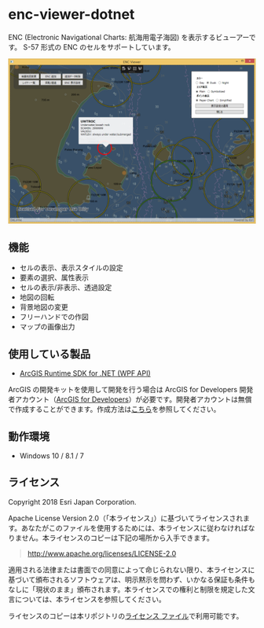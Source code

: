 # enc-viewer-dotnet

ENC (Electronic Navigational Charts: 航海用電子海図) を表示するビューアーです。
S-57 形式の ENC のセルをサポートしています。

![enc-viewer-dotnet](image/thumbnail.png)

## 機能

* セルの表示、表示スタイルの設定
* 要素の選択、属性表示
* セルの表示/非表示、透過設定
* 地図の回転
* 背景地図の変更
* フリーハンドでの作図
* マップの画像出力


## 使用している製品

* [ArcGIS Runtime SDK for .NET (WPF API)](https://developers.arcgis.com/net/)

ArcGIS の開発キットを使用して開発を行う場合は ArcGIS for Developers 開発者アカウント（[ArcGIS for Developers](https://developers.arcgis.com/)）が必要です。開発者アカウントは無償で作成することができます。作成方法は[こちら](http://esrijapan.github.io/arcgis-dev-resources/get-dev-account/)を参照してください。

## 動作環境
* Windows 10 / 8.1 / 7

## ライセンス
Copyright 2018 Esri Japan Corporation.

Apache License Version 2.0（「本ライセンス」）に基づいてライセンスされます。あなたがこのファイルを使用するためには、本ライセンスに従わなければなりません。本ライセンスのコピーは下記の場所から入手できます。

> http://www.apache.org/licenses/LICENSE-2.0

適用される法律または書面での同意によって命じられない限り、本ライセンスに基づいて頒布されるソフトウェアは、明示黙示を問わず、いかなる保証も条件もなしに「現状のまま」頒布されます。本ライセンスでの権利と制限を規定した文言については、本ライセンスを参照してください。

ライセンスのコピーは本リポジトリの[ライセンス ファイル](./LICENSE)で利用可能です。
